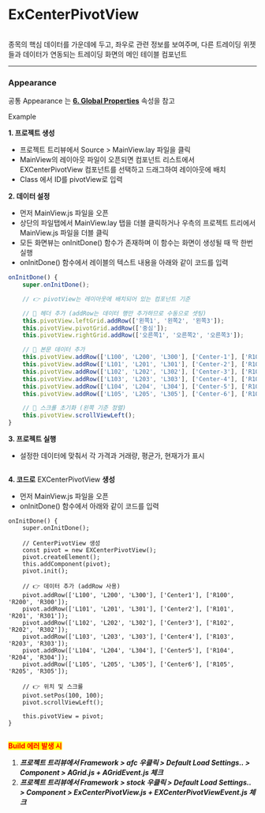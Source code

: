 # ExCenterPivotView



<figure><img src="../../.gitbook/assets/스크린샷 2025-07-02 103513.png" alt=""><figcaption></figcaption></figure>

종목의 핵심 데이터를 가운데에 두고, 좌우로 관련 정보를 보여주며, 다른 트레이딩 위젯들과 데이터가 연동되는 트레이딩 화면의 메인 테이블 컴포넌트

***

### Appearance

공통 Appearance 는 [**6. Global Properties**](<../../Guide for SpiderGen/06  SpiderGen Editor/04  Properties Pane/02 Appearence.md>) 속성을 참고



Example

**1. 프로젝트 생성**

* 프로젝트 트리뷰에서 Source > MainView.lay 파일을 클릭
* MainView의 레이아웃 파일이 오픈되면 컴포넌트 리스트에서 EXCenterPivotView 컴포넌트를 선택하고 드래그하여 레이아웃에 배치
* Class 에서 ID를 pivotView로 입력

**2. 데이터 설정**

* 먼저 MainView.js 파일을 오픈
* 상단의 파일탭에서 MainView.lay 탭을 더블 클릭하거나 우측의 프로젝트 트리에서 MainView.js 파일을 더블 클릭
* 모든 화면뷰는 onInitDone() 함수가 존재하며 이 함수는 화면이 생성될 때 딱 한번 실행
* onInitDone() 함수에서 레이블의 텍스트 내용을 아래와 같이 코드를 입력

```javascript
onInitDone() {
    super.onInitDone();

    // 👉 pivotView는 레이아웃에 배치되어 있는 컴포넌트 기준

    // 🔸 헤더 추가 (addRow는 데이터 행만 추가하므로 수동으로 셋팅)
    this.pivotView.leftGrid.addRow(['왼쪽1', '왼쪽2', '왼쪽3']);
    this.pivotView.pivotGrid.addRow(['중심']);
    this.pivotView.rightGrid.addRow(['오른쪽1', '오른쪽2', '오른쪽3']);

    // 🔸 본문 데이터 추가
    this.pivotView.addRow(['L100', 'L200', 'L300'], ['Center-1'], ['R100', 'R200', 'R300']);
    this.pivotView.addRow(['L101', 'L201', 'L301'], ['Center-2'], ['R101', 'R201', 'R301']);
    this.pivotView.addRow(['L102', 'L202', 'L302'], ['Center-3'], ['R102', 'R202', 'R302']);
    this.pivotView.addRow(['L103', 'L203', 'L303'], ['Center-4'], ['R103', 'R203', 'R303']);
    this.pivotView.addRow(['L104', 'L204', 'L304'], ['Center-5'], ['R104', 'R204', 'R304']);
    this.pivotView.addRow(['L105', 'L205', 'L305'], ['Center-6'], ['R105', 'R205', 'R305']);

    // 🔸 스크롤 초기화 (왼쪽 기준 정렬)
    this.pivotView.scrollViewLeft();
}

```

**3. 프로젝트 실행**

* 설정한 데이터에 맞춰서 각 가격과 거래량, 평균가, 현재가가 표시

<figure><img src="../../.gitbook/assets/화면 녹화 중 2025-07-02 104331.gif" alt=""><figcaption></figcaption></figure>

**4. 코드로** EXCenterPivotView **생성**

* 먼저 MainView.js 파일을 오픈
* onInitDone() 함수에서 아래와 같이 코드를 입력

```
onInitDone() {
    super.onInitDone();

    // CenterPivotView 생성
    const pivot = new EXCenterPivotView();
    pivot.createElement();
    this.addComponent(pivot);
    pivot.init();

    // 👉 데이터 추가 (addRow 사용)
    pivot.addRow(['L100', 'L200', 'L300'], ['Center1'], ['R100', 'R200', 'R300']);
    pivot.addRow(['L101', 'L201', 'L301'], ['Center2'], ['R101', 'R201', 'R301']);
    pivot.addRow(['L102', 'L202', 'L302'], ['Center3'], ['R102', 'R202', 'R302']);
    pivot.addRow(['L103', 'L203', 'L303'], ['Center4'], ['R103', 'R203', 'R303']);
    pivot.addRow(['L104', 'L204', 'L304'], ['Center5'], ['R104', 'R204', 'R304']);
    pivot.addRow(['L105', 'L205', 'L305'], ['Center6'], ['R105', 'R205', 'R305']);

    // 👉 위치 및 스크롤
    pivot.setPos(100, 100);
    pivot.scrollViewLeft();

    this.pivotView = pivot;
}

```

<figure><img src="../../.gitbook/assets/화면 녹화 중 2025-07-02 104537.gif" alt=""><figcaption></figcaption></figure>

<mark style="color:red;">**Build 에러 발생 시**</mark>

1. _**프로젝트 트리뷰에서 Framework > afc 우클릭 > Default Load Settings.. > Component > AGrid.js + AGridEvent.js 체크**_
2. _**프로젝트 트리뷰에서 Framework > stock 우클릭 > Default Load Settings.. > Component > ExCenterPivotView.js + EXCenterPivotViewEvent.js 체크**_

<div><figure><img src="../../.gitbook/assets/스크린샷 2025-06-30 132154.png" alt=""><figcaption></figcaption></figure> <figure><img src="../../.gitbook/assets/스크린샷 2025-06-30 131803.png" alt=""><figcaption></figcaption></figure></div>
